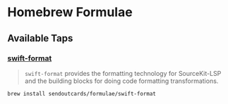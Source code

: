 # Homebrew Formulae

## Available Taps

### [swift-format](https://github.com/apple/swift-format)
> `swift-format` provides the formatting technology for SourceKit-LSP and the building blocks for doing code formatting transformations.

```bash
brew install sendoutcards/formulae/swift-format
```
